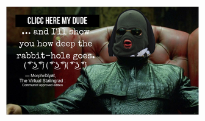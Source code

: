 [![LOADING THE MAGNIFICENT IMAGE MY DUDE ...](assets/img/cliccblyat.png)](https://plasmoxy.github.io)
